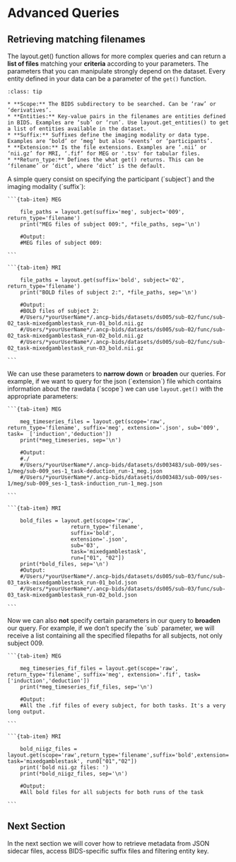 # Advanced Queries 

## Retrieving matching filenames

The layout.get() function allows for more complex queries and can return a **list of files** matching your **criteria** according to your parameters. The parameters that you can manipulate strongly depend on the dataset. Every entity defined in your data can be a parameter of the `get()` function.

```{admonition} Common Parameters
:class: tip

* **Scope:** The BIDS subdirectory to be searched. Can be ‘raw’ or ‘derivatives’.
* **Entities:** Key-value pairs in the filenames are entities defined in BIDS. Examples are ‘sub’ or ‘run’. Use layout.get_entities() to get a list of entities available in the dataset.
* **Suffix:** Suffixes define the imaging modality or data type. Examples are ‘bold’ or ‘meg’ but also ‘events’ or ‘participants’.
* **Extension:** Is the file extensions. Examples are ‘.nii’ or ‘nii.gz’ for MRI, ‘.fif’ for MEG or '.tsv' for tabular files.
* **Return_type:** Defines the what get() returns. This can be ‘filename’ or ‘dict’, where ‘dict’ is the default.

```

A simple query consist on specifying the participant (´subject´) and the imaging modality (´suffix´):

````{tab-set}
```{tab-item} MEG

    file_paths = layout.get(suffix='meg', subject='009', return_type='filename')
    print("MEG files of subject 009:", *file_paths, sep='\n')

    #Output:
    #MEG files of subject 009:

```

```{tab-item} MRI

    file_paths = layout.get(suffix='bold', subject='02', return_type='filename')
    print("BOLD files of subject 2:", *file_paths, sep='\n')

    #Output:
    #BOLD files of subject 2:
    #/Users/*yourUserName*/.ancp-bids/datasets/ds005/sub-02/func/sub-02_task-mixedgamblestask_run-01_bold.nii.gz
    #/Users/*yourUserName*/.ancp-bids/datasets/ds005/sub-02/func/sub-02_task-mixedgamblestask_run-02_bold.nii.gz
    #/Users/*yourUserName*/.ancp-bids/datasets/ds005/sub-02/func/sub-02_task-mixedgamblestask_run-03_bold.nii.gz

```
````


We can use these parameters to **narrow down** or **broaden** our queries. For example, if we want to query for the json (´extension´) file  which contains information about the rawdata (´scope´) we can use `layout.get()` with the appropriate parameters: 

````{tab-set}
```{tab-item} MEG

    meg_timeseries_files = layout.get(scope='raw', return_type='filename', suffix='meg', extension='.json', sub='009', task=  ['induction','deduction'])
    print(*meg_timeseries, sep='\n')

    #Output:
    #./
    #/Users/*yourUserName*/.ancp-bids/datasets/ds003483/sub-009/ses-1/meg/sub-009_ses-1_task-deduction_run-1_meg.json
    #/Users/*yourUserName*/.ancp-bids/datasets/ds003483/sub-009/ses-1/meg/sub-009_ses-1_task-induction_run-1_meg.json

```

```{tab-item} MRI

    bold_files = layout.get(scope='raw',
                    return_type='filename',
                    suffix='bold',
                    extension='.json',
                    sub='03',
                    task='mixedgamblestask',
                    run=["01", "02"])
    print(*bold_files, sep='\n')
    #Output:
    #/Users/*yourUserName*/.ancp-bids/datasets/ds005/sub-03/func/sub-03_task-mixedgamblestask_run-01_bold.json
    #/Users/*yourUserName*/.ancp-bids/datasets/ds005/sub-03/func/sub-03_task-mixedgamblestask_run-02_bold.json

```
````


Now we can also **not** specify certain parameters in our query to **broaden** our query. For example, if we don’t specify the ´sub´ parameter, we will receive a list containing all the specified filepaths for all subjects, not only subject 009.


````{tab-set}
```{tab-item} MEG

    meg_timeseries_fif_files = layout.get(scope='raw', return_type='filename', suffix='meg', extension='.fif', task=['induction','deduction'])
    print(*meg_timeseries_fif_files, sep='\n')

    #Output:
    #All the .fif files of every subject, for both tasks. It's a very long output.

```

```{tab-item} MRI

    bold_niigz_files = layout.get(scope='raw',return_type='filename',suffix='bold',extension='.nii.gz', task='mixedgamblestask', run0["01","02"])
    print('bold nii.gz files: ')
    print(*bold_niigz_files, sep='\n')

    #Output:
    #All bold files for all subjects for both runs of the task

```
````

## Next Section
In the next section we will cover how to retrieve metadata from JSON sidecar files, access BIDS-specific suffix files and filtering entity key.
    
